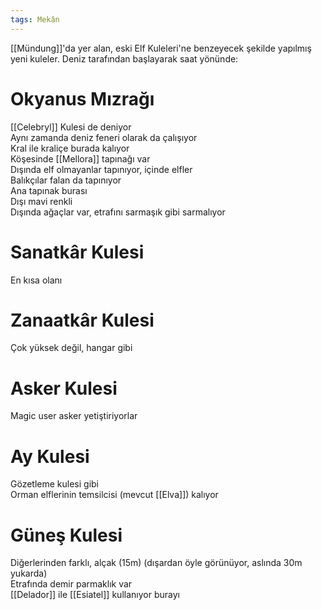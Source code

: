 ```yaml
---  
tags: Mekân  
---  
```

  
[[Mündung]]'da yer alan, eski Elf Kuleleri'ne benzeyecek şekilde yapılmış yeni kuleler. Deniz tarafından başlayarak saat yönünde:  
  
# Okyanus Mızrağı  
[[Celebryl]] Kulesi de deniyor  
Aynı zamanda deniz feneri olarak da çalışıyor  
Kral ile kraliçe burada kalıyor  
Köşesinde [[Mellora]] tapınağı var  
	Dışında elf olmayanlar tapınıyor, içinde elfler  
	Balıkçılar falan da tapınıyor  
	Ana tapınak burası  
Dışı mavi renkli  
Dışında ağaçlar var, etrafını sarmaşık gibi sarmalıyor  
  
# Sanatkâr Kulesi  
En kısa olanı  
  
# Zanaatkâr Kulesi  
Çok yüksek değil, hangar gibi  
  
# Asker Kulesi  
Magic user asker yetiştiriyorlar  
  
# Ay Kulesi  
Gözetleme kulesi gibi  
Orman elflerinin temsilcisi (mevcut [[Elva]]) kalıyor  
  
# Güneş Kulesi  
Diğerlerinden farklı, alçak (15m) (dışardan öyle görünüyor, aslında 30m yukarda)  
Etrafında demir parmaklık var  
[[Delador]] ile [[Esiatel]] kullanıyor burayı